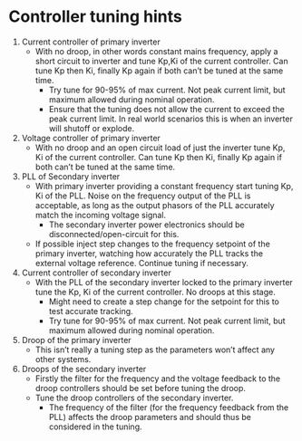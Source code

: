 #  Controller tuning hints



1. Current controller of primary inverter
   - With no droop, in other words constant mains frequency, apply a short circuit to inverter and tune Kp,Ki of the current controller. Can tune Kp then Ki, finally Kp again if both can’t be tuned at the same time. 
	 - Try tune for 90-95% of max current. Not peak current limit, but maximum allowed during nominal operation.
	 - Ensure that the tuning does not allow the current to exceed the peak current limit. In real world scenarios this is when an inverter will shutoff or explode.
2. Voltage controller of primary inverter
   - With no droop and an open circuit load of just the inverter tune Kp, Ki of the current controller. Can tune Kp then Ki, finally Kp again if both can’t be tuned at the same time.
3. PLL of Secondary inverter
	- With primary inverter providing a constant frequency start tuning Kp, Ki of the PLL. Noise on the frequency output of the PLL is acceptable, as long as the output phasors of the PLL accurately match the incoming voltage signal.
	  - The secondary inverter power electronics should be disconnected/open-circuit for this.
    - If possible inject step changes to the frequency setpoint of the primary inverter, watching how accurately the PLL tracks the external voltage reference. Continue tuning if necessary.
4. Current controller of secondary inverter
   - With the PLL of the secondary inverter locked to the primary inverter tune the Kp, Ki of the current controller. No droops at this stage.
	 - Might need to create a step change for the setpoint for this to test accurate tracking. 
	 - Try tune for 90-95% of max current. Not peak current limit, but maximum allowed during nominal operation.
5. Droop of the primary inverter
   - This isn’t really a tuning step as the parameters won’t affect any other systems. 
6. Droops of the secondary inverter
   - Firstly the filter for the frequency and the voltage feedback to the droop controllers should be set before tuning the droop.
   - Tune the droop controllers of the secondary inverter.
	 - The frequency of the filter (for the frequency feedback from the PLL) affects the droop parameters and should thus be considered in the tuning.
